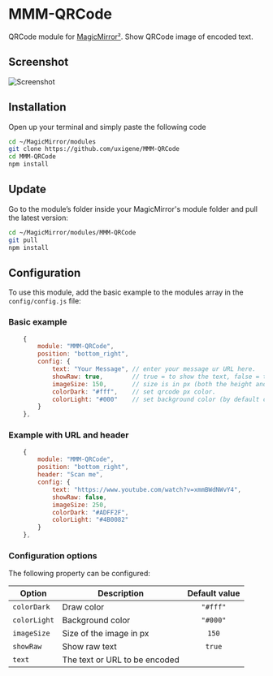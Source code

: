 # MMM-QRCode

QRCode module for [MagicMirror²](https://magicmirror.builders/). Show QRCode image of encoded text.

## Screenshot

![Screenshot](.github/example.png)

## Installation

Open up your terminal and simply paste the following code

```sh
cd ~/MagicMirror/modules
git clone https://github.com/uxigene/MMM-QRCode
cd MMM-QRCode
npm install
```

## Update

Go to the module’s folder inside your MagicMirror's module folder and pull the latest version:

```bash
cd ~/MagicMirror/modules/MMM-QRCode
git pull
npm install
```

## Configuration

To use this module, add the basic example to the modules array in the `config/config.js` file:

### Basic example

```javascript
    {
        module: "MMM-QRCode",
        position: "bottom_right",
        config: {
            text: "Your Message", // enter your message ur URL here.
            showRaw: true,        // true = to show the text, false = to hide the text.
            imageSize: 150,       // size is in px (both the height and with are equal).
            colorDark: "#fff",    // set qrcode px color.
            colorLight: "#000"    // set background color (by default color is BLACK).
        }
    },
```

### Example with URL and header

```javascript
    {
        module: "MMM-QRCode",
        position: "bottom_right",
        header: "Scan me",
        config: {
            text: "https://www.youtube.com/watch?v=xmmBWdNWvY4",
            showRaw: false,
            imageSize: 250,
            colorDark: "#ADFF2F",
            colorLight: "#4B0082"
        }
    },
```

### Configuration options

The following property can be configured:

| Option       | Description                    | Default value   |
| -------------|--------------------------------|:---------------:|
| `colorDark`  | Draw color                     | `"#fff"`        |
| `colorLight` | Background color               | `"#000"`        |
| `imageSize`  | Size of the image in px        | `150`           |
| `showRaw`    | Show raw text                  | `true`          |
| `text`       | The text or URL to be encoded  |                 |
